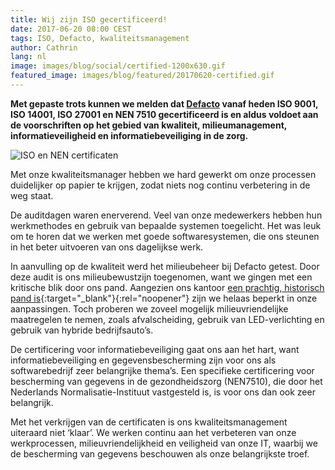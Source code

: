 ```yaml
---
title: Wij zijn ISO gecertificeerd!
date: 2017-06-20 08:00 CEST
tags: ISO, Defacto, kwaliteitsmanagement
author: Cathrin
lang: nl
image: images/blog/social/certified-1200x630.gif
featured_image: images/blog/featured/20170620-certified.gif
---
```


**Met gepaste trots kunnen we melden dat [Defacto](/over-ons/) vanaf heden ISO 9001, ISO 14001, ISO 27001 en NEN 7510 gecertificeerd is en aldus voldoet aan de voorschriften op het gebied van kwaliteit, milieumanagement, informatieveiligheid en informatiebeveiliging in de zorg.**

![ISO en NEN certificaten](/images/blog/gecertificeerd.png)

Met onze kwaliteitsmanager hebben we hard gewerkt om onze processen duidelijker op papier te krijgen, zodat niets nog continu verbetering in de weg staat.

De auditdagen waren enerverend. Veel van onze medewerkers hebben hun werkmethodes en gebruik van bepaalde systemen toegelicht. Het was leuk om te horen dat we werken met goede softwaresystemen, die ons steunen in het beter uitvoeren van ons dagelijkse werk.

In aanvulling op de kwaliteit werd het milieubeheer bij Defacto getest. Door deze audit is ons milieubewustzijn toegenomen, want we gingen met een kritische blik door ons pand. Aangezien ons kantoor [een prachtig, historisch pand is](http://rijksmonumenten.nl/monument/483697/witgepleisterde-vrijstaande-villa-defacto/groningen/){:target="_blank"}{:rel="noopener"} zijn we helaas beperkt in onze aanpassingen. Toch proberen we zoveel mogelijk milieuvriendelijke maatregelen te nemen, zoals afvalscheiding, gebruik van LED-verlichting en gebruik van hybride bedrijfsauto’s.

De certificering voor informatiebeveiliging gaat ons aan het hart, want informatiebeveiliging en gegevensbescherming zijn voor ons als softwarebedrijf zeer belangrijke thema’s. Een specifieke certificering voor bescherming van gegevens in de gezondheidszorg (NEN7510), die door het Nederlands Normalisatie-Instituut vastgesteld is, is voor ons dan ook zeer belangrijk.

Met het verkrijgen van de certificaten is ons kwaliteitsmanagement uiteraard niet ‘klaar’. We werken continu aan het verbeteren van onze werkprocessen, milieuvriendelijkheid en veiligheid van onze IT, waarbij we de bescherming van gegevens beschouwen als onze belangrijkste troef.
